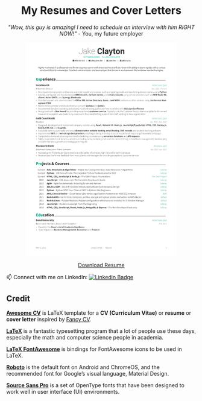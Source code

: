 <h1 align="center">My Resumes and Cover Letters</h1>

<p align="center">
    <em>"Wow, this guy is amazing! I need to schedule an interview with him RIGHT NOW!"</em> - You, my future employer
</p>

<div align="center">
  <a href="https://github.com/jakec-dev/resume/raw/main/resume.jpg" target="_blank"><img src="https://github.com/jakec-dev/resume/raw/main/resume.jpg" width="400" /></a>
  <p><a href="https://github.com/jakec-dev/resume/raw/main/resume.pdf" target="_blank">Download Resume</a></p>
</div>

:mailbox: Connect with me on LinkedIn: [![Linkedin Badge](https://img.shields.io/badge/-JakeClayton-blue?style=flat&logo=Linkedin&logoColor=white)](https://www.linkedin.com/in/jakeclayton/)

## Credit

[**Awesome CV**](https://github.com/posquit0/Awesome-CV) is LaTeX template for a **CV (Curriculum Vitae)** or **resume** or **cover letter** inspired by [Fancy CV](https://www.sharelatex.com/templates/cv-or-resume/fancy-cv).

[**LaTeX**](https://www.latex-project.org) is a fantastic typesetting program that a lot of people use these days, especially the math and computer science people in academia.

[**LaTeX FontAwesome**](https://github.com/furl/latex-fontawesome) is bindings for FontAwesome icons to be used in LaTeX.

[**Roboto**](https://github.com/google/roboto) is the default font on Android and ChromeOS, and the recommended font for Google’s visual language, Material Design.

[**Source Sans Pro**](https://github.com/adobe-fonts/source-sans-pro) is a set of OpenType fonts that have been designed to work well in user interface (UI) environments.